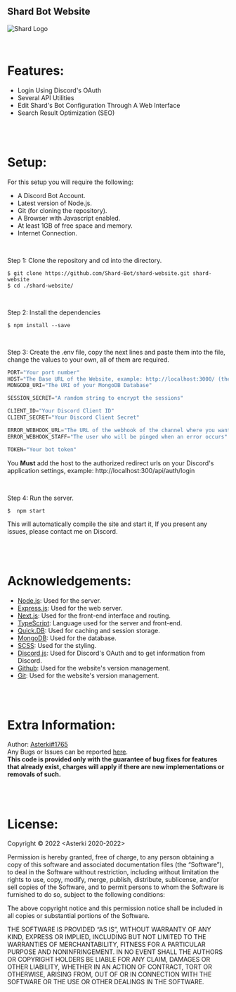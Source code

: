 ## **Shard Bot Website**

![Shard Logo](https://media.discordapp.net/attachments/942079456607105044/962363298827882536/logo.png "Shard Logo")

<br>

# Features:
-   Login Using Discord's OAuth
-   Several API Utilities  
-   Edit Shard's Bot Configuration Through A Web Interface
-   Search Result Optimization (SEO)

<br>
<br>

# Setup:
For this setup you will require the following:
-   A Discord Bot Account.
-   Latest version of Node.js.
-   Git (for cloning the repository).
-   A Browser with Javascript enabled.
-   At least 1GB of free space and memory.
-   Internet Connection.

<br>

Step 1: Clone the repository and cd into the directory.
```shell
$ git clone https://github.com/Shard-Bot/shard-website.git shard-website
$ cd ./shard-website/
```
<br>

Step 2: Install the dependencies
```shell
$ npm install --save
```
<br>

Step 3: Create the .env file, copy the next lines and paste them into the file, change the values to your own, all of them are required.

```js
PORT="Your port number"
HOST="The Base URL of the Website, example: http://localhost:3000/ (the / at the end is important)"
MONGODB_URI="The URI of your MongoDB Database"

SESSION_SECRET="A random string to encrypt the sessions"

CLIENT_ID="Your Discord Client ID"
CLIENT_SECRET="Your Discord Client Secret"

ERROR_WEBHOOK_URL="The URL of the webhook of the channel where you want the errors to be sent"
ERROR_WEBHOOK_STAFF="The user who will be pinged when an error occurs"

TOKEN="Your bot token"
```

You **Must** add the host to the authorized redirect urls on your Discord's application settings, example: http://localhost:300/api/auth/login

<br>

Step 4: Run the server.
```shell
$  npm start
```

This will automatically compile the site and start it,
If you present any issues, please contact me on Discord.

<br>
<br>

# Acknowledgements:
-   [Node.js](https://nodejs.org/): Used for the server.
-   [Express.js](https://expressjs.com/): Used for the web server.
-   [Next.js](https://nextjs.org/): Used for the front-end interface and routing.
-   [TypeScript](https://www.typescriptlang.org/): Language used for the server and front-end.
-   [Quick.DB](https://quick.db/): Used for caching and session storage.
-   [MongoDB](https://www.mongodb.com/): Used for the database.
-   [SCSS](https://sass-lang.com/): Used for the styling.
-   [Discord.js](https://discord.js.org/): Used for Discord's OAuth and to get information from Discord.
-   [Github](https://github.com): Used for the website's version management.
-   [Git](https://git-scm.com/): Used for the website's version management.


<br>
<br>

# Extra Information: 

Author: [Asterki#1765](https://twitter.com/AsterkiDev) <br>
Any Bugs or Issues can be reported [here](https://github.com/Shard-Bot/shardmod/issues). <br>
**This code is provided only with the guarantee of bug fixes for features that already exist, charges will apply if there are new implementations or removals of such.**

<br>
<br>

# License:

Copyright © 2022 <Asterki 2020-2022>

Permission is hereby granted, free of charge, to any person obtaining a copy of this software and associated documentation files (the “Software”), to deal in the Software without restriction, including without limitation the rights to use, copy, modify, merge, publish, distribute, sublicense, and/or sell copies of the Software, and to permit persons to whom the Software is furnished to do so, subject to the following conditions:

The above copyright notice and this permission notice shall be included in all copies or substantial portions of the Software.

THE SOFTWARE IS PROVIDED “AS IS”, WITHOUT WARRANTY OF ANY KIND, EXPRESS OR IMPLIED, INCLUDING BUT NOT LIMITED TO THE WARRANTIES OF MERCHANTABILITY, FITNESS FOR A PARTICULAR PURPOSE AND NONINFRINGEMENT. IN NO EVENT SHALL THE AUTHORS OR COPYRIGHT HOLDERS BE LIABLE FOR ANY CLAIM, DAMAGES OR OTHER LIABILITY, WHETHER IN AN ACTION OF CONTRACT, TORT OR OTHERWISE, ARISING FROM, OUT OF OR IN CONNECTION WITH THE SOFTWARE OR THE USE OR OTHER DEALINGS IN THE SOFTWARE.